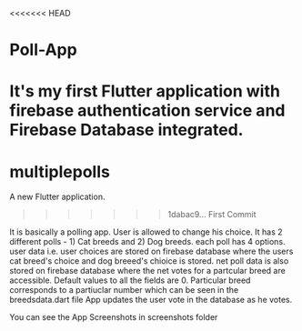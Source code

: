<<<<<<< HEAD
# Poll-App
It's my first Flutter application with firebase authentication service and Firebase Database integrated.
=======
# multiplepolls

A new Flutter application.
>>>>>>> 1dabac9... First Commit

It is basically a polling app.
User is allowed to change his choice.
It has 2 different polls - 1) Cat breeds and 2) Dog breeds.
each poll has 4 options.
user data i.e. user choices are stored on firebase database where the users cat breed's choice and dog breeed's chioice is stored.
net poll data is also stored on firebase database where the net votes for a partcular breed are accessible.
Default values to all the fields are 0.
Particular breed corresponds to a partiuclar number which can be seen in the breedsdata.dart file
App updates the user vote in the database as he votes.

You can see the App Screenshots in screenshots folder
